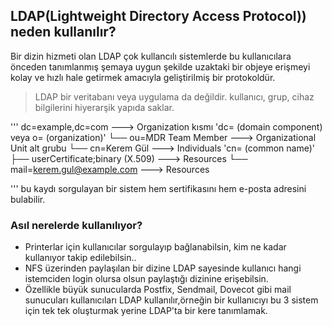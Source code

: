 ## LDAP(Lightweight Directory Access Protocol)) neden kullanılır?

Bir dizin hizmeti olan LDAP çok kullancılı sistemlerde bu kullanıcılara önceden tanımlanmış şemaya uygun şekilde uzaktaki bir objeye erişmeyi kolay ve hızlı hale getirmek amacıyla geliştirilmiş bir protokoldür.
> LDAP bir veritabanı veya uygulama da değildir.
> kullanıcı, grup, cihaz bilgilerini hiyerarşik yapıda saklar.

'''
dc=example,dc=com                                 --->   Organization kısmı 'dc= (domain component) veya o= (organization)'
 └── ou=MDR Team Member                           --->   Organizational Unit alt grubu 
      └── cn=Kerem Gül                            --->   Individuals  'cn= (common name)'
           ├── userCertificate;binary (X.509)     --->   Resources
           └── mail=kerem.gul@example.com         --->   Resources

'''
bu kaydı sorgulayan bir sistem hem sertifikasını hem e-posta adresini bulabilir.
###  Asıl nerelerde kullanılıyor?

- Printerlar için kullanıcılar sorgulayıp bağlanabilsin, kim ne kadar kullanıyor takip edilebilsin..
- NFS üzerinden paylaşılan bir dizine LDAP sayesinde kullanıcı hangi istemciden login olursa olsun paylaştığı dizinine erişebilsin.
- Özellikle büyük sunucularda Postfix, Sendmail, Dovecot gibi mail sunucuları kullanıcıları LDAP kullanılır,örneğin bir kullanıcıyı bu 3 sistem için tek tek oluşturmak yerine LDAP'ta bir kere tanımlamak.
